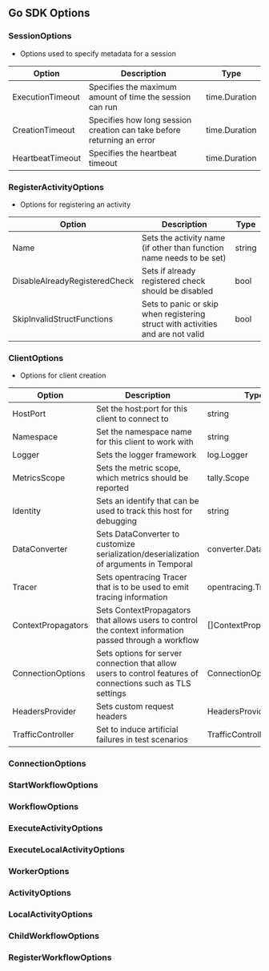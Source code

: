 ## Go SDK Options

### SessionOptions

* Options used to specify metadata for a session

| Option | Description | Type |
| --- | --- | --- |
| ExecutionTimeout | Specifies the maximum amount of time the session can run | time.Duration |
| CreationTimeout | Specifies how long session creation can take before returning an error | time.Duration |
| HeartbeatTimeout | Specifies the heartbeat timeout | time.Duration |

### RegisterActivityOptions

* Options for registering an activity

| Option | Description | Type |
| --- | --- | --- |
| Name | Sets the activity name (if other than function name needs to be set) | string |
| DisableAlreadyRegisteredCheck | Sets if already registered check should be disabled | bool |
| SkipInvalidStructFunctions | Sets to panic or skip when registering struct with activities and are not valid | bool |

### ClientOptions

* Options for client creation

| Option | Description | Type |
| --- | --- | --- |
| HostPort | Set the host:port for this client to connect to | string |
| Namespace | Set the namespace name for this client to work with | string |
| Logger | Sets the logger framework | log.Logger |
| MetricsScope | Sets the metric scope, which metrics should be reported | tally.Scope |
| Identity | Sets an identify that can be used to track this host for debugging | string |
| DataConverter | Sets DataConverter to customize serialization/deserialization of arguments in Temporal | converter.DataConverter |
| Tracer | Sets opentracing Tracer that is to be used to emit tracing information | opentracing.Tracer |
| ContextPropagators | Sets ContextPropagators that allows users to control the context information passed through a workflow | []ContextPropagator |
| ConnectionOptions | Sets options for server connection that allow users to control features of connections such as TLS settings | ConnectionOptions |
| HeadersProvider | Sets custom request headers | HeadersProvider |
| TrafficController | Set to induce artificial failures in test scenarios | TrafficController |

### ConnectionOptions

### StartWorkflowOptions

### WorkflowOptions

### ExecuteActivityOptions

### ExecuteLocalActivityOptions

### WorkerOptions

### ActivityOptions

### LocalActivityOptions

### ChildWorkflowOptions

### RegisterWorkflowOptions

